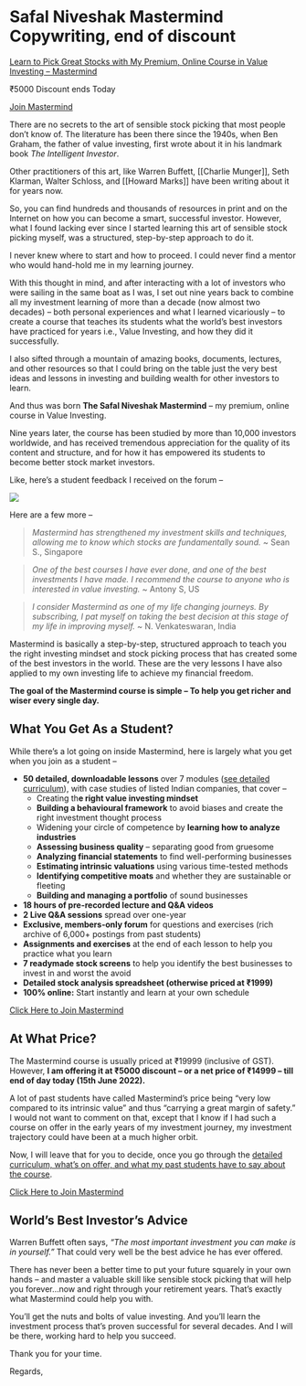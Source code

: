 # Safal Niveshak Mastermind Copywriting, end of discount

[Learn to Pick Great Stocks with My Premium, Online Course in Value Investing – Mastermind](https://click.mlsend.com/link/c/YT0xOTcyOTQ2MDU3NzcxODgyNjI4JmM9bDlnNSZlPTAmYj05ODIyNjcxNDgmZD1rOHE4ejhp.IRGr-Eb395ZeUdY8vGiAeNFW0_25YIPHDp5wABXS9M0)

₹5000 Discount ends Today

[Join Mastermind](https://click.mlsend.com/link/c/YT0xOTcyOTQ2MDU3NzcxODgyNjI4JmM9bDlnNSZlPTAmYj05ODIyNjcxNjAmZD16NW80aDRm.56h8geG9UdssJX8RnZY-uej_nQ0QQkA1kzMEX5JyiGQ)

There are no secrets to the art of sensible stock picking that most people don’t know of. The literature has been there since the 1940s, when Ben Graham, the father of value investing, first wrote about it in his landmark book _The Intelligent Investor_.

Other practitioners of this art, like Warren Buffett, [[Charlie Munger]], Seth Klarman, Walter Schloss, and [[Howard Marks]] have been writing about it for years now.

So, you can find hundreds and thousands of resources in print and on the Internet on how you can become a smart, successful investor. However, what I found lacking ever since I started learning this art of sensible stock picking myself, was a structured, step-by-step approach to do it.

I never knew where to start and how to proceed. I could never find a mentor who would hand-hold me in my learning journey.

With this thought in mind, and after interacting with a lot of investors who were sailing in the same boat as I was, I set out nine years back to combine all my investment learning of more than a decade (now almost two decades) – both personal experiences and what I learned vicariously – to create a course that teaches its students what the world’s best investors have practiced for years i.e., Value Investing, and how they did it successfully.

I also sifted through a mountain of amazing books, documents, lectures, and other resources so that I could bring on the table just the very best ideas and lessons in investing and building wealth for other investors to learn.

And thus was born **The Safal Niveshak Mastermind** – my premium, online course in Value Investing.

Nine years later, the course has been studied by more than 10,000 investors worldwide, and has received tremendous appreciation for the quality of its content and structure, and for how it has empowered its students to become better stock market investors.

Like, here’s a student feedback I received on the forum –

![](https://ci3.googleusercontent.com/proxy/hH6G1MSwbTIBDETZLA5n3FH-L4aIMW55dXqGn6BT8xKMLozbAs_sVtOt3rLmbWy8hLpepAi83AFUH6Iu2MHX6CYMufo6LeGrkhw8bPS-LysVfhCctGFoJ-d07j_cp9Wvxh9vwQe_FoKQsyJdkZ4=s0-d-e1-ft#https://bucket.mlcdn.com/a/3378/3378574/images/4e359829c6a5b93b8635cf1f3e4401c6a1349ce5.png)

Here are a few more –

> _Mastermind has strengthened my investment skills and techniques, allowing me to know which stocks are fundamentally sound._ ~ Sean S., Singapore

> _One of the best courses I have ever done, and one of the best investments I have made. I recommend the course to anyone who is interested in value investing._ ~ Antony S, US

> _I consider Mastermind as one of my life changing journeys. By subscribing, I pat myself on taking the best decision at this stage of my life in improving myself._ ~ N. Venkateswaran, India

Mastermind is basically a step-by-step, structured approach to teach you the right investing mindset and stock picking process that has created some of the best investors in the world. These are the very lessons I have also applied to my own investing life to achieve my financial freedom.

**The goal of the Mastermind course is simple – To help you get richer and wiser every single day.**

## What You Get As a Student?

While there’s a lot going on inside Mastermind, here is largely what you get when you join as a student –  

-   **50 detailed, downloadable lessons** over 7 modules ([see detailed curriculum](https://click.mlsend.com/link/c/YT0xOTcyOTQ2MDU3NzcxODgyNjI4JmM9bDlnNSZlPTAmYj05ODIyNjcxNjYmZD1jOGUybDN4.Kz_3mnXWZhSUmtCVVSNcnreUlZCbBXpv1A2gGHMQDqc)), with case studies of listed Indian companies, that cover –
    -   Creating th**e right value investing mindset**
    -   **Building a behavioural framework** to avoid biases and create the right investment thought process
    -   Widening your circle of competence by **learning how to analyze industries**
    -   **Assessing business quality** – separating good from gruesome
    -   **Analyzing financial statements** to find well-performing businesses
    -   **Estimating intrinsic valuations** using various time-tested methods
    -   **Identifying competitive moats** and whether they are sustainable or fleeting
    -   **Building and managing a portfolio** of sound businesses
-   **18 hours of pre-recorded lecture and Q&A videos**
-   **2 Live Q&A sessions** spread over one-year
-   **Exclusive, members-only forum** for questions and exercises (rich archive of 6,000+ postings from past students)
-   **Assignments and exercises** at the end of each lesson to help you practice what you learn
-   **7 readymade stock screens** to help you identify the best businesses to invest in and worst the avoid
-   **Detailed stock analysis spreadsheet (otherwise priced at ₹1999)**
-   **100% online:** Start instantly and learn at your own schedule

[Click Here to Join Mastermind](https://click.mlsend.com/link/c/YT0xOTcyOTQ2MDU3NzcxODgyNjI4JmM9bDlnNSZlPTAmYj05ODIyNjcxNzgmZD1rMGs3dDhn.e2hKTsbsPWpy935gqmyD_4qmaY0X6_Sbm-O2_3acx3w)

## At What Price?

The Mastermind course is usually priced at ₹19999 (inclusive of GST). However, **I am offering it at ₹5000 discount – or a net price of ₹14999 – till end of day today (15th June 2022).**

A lot of past students have called Mastermind’s price being “very low compared to its intrinsic value” and thus “carrying a great margin of safety.” I would not want to comment on that, except that I know if I had such a course on offer in the early years of my investment journey, my investment trajectory could have been at a much higher orbit.

Now, I will leave that for you to decide, once you go through the [detailed curriculum, what’s on offer, and what my past students have to say about the course](https://click.mlsend.com/link/c/YT0xOTcyOTQ2MDU3NzcxODgyNjI4JmM9bDlnNSZlPTAmYj05ODIyNjcxODQmZD1yNWQxZjhw.HHXjjPSij4z2fhps0CxIMtHjvCrFKitguOeTKcjXpCs).

[Click Here to Join Mastermind](https://click.mlsend.com/link/c/YT0xOTcyOTQ2MDU3NzcxODgyNjI4JmM9bDlnNSZlPTAmYj05ODIyNjcxOTQmZD1wMmU5czdq.dZjKW62cnwKHGE0Y-hl7evG9gDZzx03Z83VBwVNTyPU)

## World’s Best Investor’s Advice

Warren Buffett often says, _“The most important investment you can make is in yourself.”_ That could very well be the best advice he has ever offered.

There has never been a better time to put your future squarely in your own hands – and master a valuable skill like sensible stock picking that will help you forever…now and right through your retirement years. That’s exactly what Mastermind could help you with. 

You’ll get the nuts and bolts of value investing. And you’ll learn the investment process that’s proven successful for several decades. And I will be there, working hard to help you succeed.

Thank you for your time.

Regards,